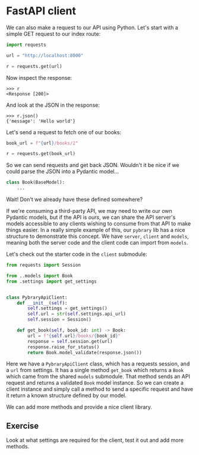 # FastAPI client

We can also make a request to our API using Python. Let's start with a simple GET request to our
index route:

```python
import requests

url = "http://localhost:8000"

r = requests.get(url)
```

Now inspect the response:

```
>>> r
<Response [200]>
```

And look at the JSON in the response:

```
>>> r.json()
{'message': 'Hello world'}
```

Let's send a request to fetch one of our books:

```python
book_url = f"{url}/books/2"

r = requests.get(book_url)
```

So we can send requests and get back JSON. Wouldn't it be nice if we could parse the JSON into a
Pydantic model...

```python
class Book(BaseModel):
    ...
```

Wait! Don't we already have these defined somewhere?

If we're consuming a third-party API, we may need to write our own Pydantic models, but if the API
is *ours*, we can share the API server's models accessible to any clients wishing to consume from
that API to make things easier. In a really simple example of this, our `pybrary` lib has a nice
structure to demonstrate this concept. We have `server`, `client` and `models`, meaning both the
server code and the client code can import from `models`.

Let's check out the starter code in the `client` submodule:

```python
from requests import Session

from ..models import Book
from .settings import get_settings


class PybraryApiClient:
    def __init__(self):
        self.settings = get_settings()
        self.url = str(self.settings.api_url)
        self.session = Session()

    def get_book(self, book_id: int) -> Book:
        url = f"{self.url}/books/{book_id}"
        response = self.session.get(url)
        response.raise_for_status()
        return Book.model_validate(response.json())
```

Here we have a `PybraryApiClient` class, which has a requests session, and a `url` from settings. It
has a single method `get_book` which returns a `Book` which came from the shared `models` submodule.
That method sends an API request and returns a validated `Book` model instance. So we can create a
client instance and simply call a method to send a specific request and have it return a known
structure defined by our model.

We can add more methods and provide a nice client library.

## Exercise

Look at what settings are required for the client, test it out and add more methods.